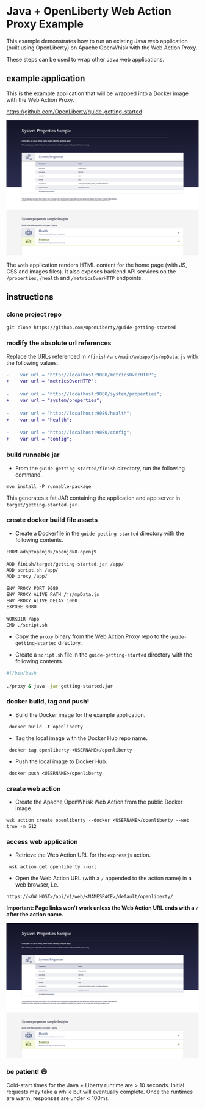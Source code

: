 # Java + OpenLiberty Web Action Proxy Example

This example demonstrates how to run an existing Java web application (built using OpenLiberty) on Apache OpenWhisk with the Web Action Proxy.

These steps can be used to wrap other Java web applications. 

## example application

This is the example application that will be wrapped into a Docker image with the Web Action Proxy.

https://github.com/OpenLiberty/guide-getting-started

![Java Example](./openliberty.png)

The web application renders HTML content for the home page (with JS, CSS and images files). It also exposes backend API services on the `/properties`, `/health` and `/metricsOverHTTP` endpoints.

## instructions

### clone project repo

```
git clone https://github.com/OpenLiberty/guide-getting-started
```

### modify the absolute url references

Replace the URLs referenced in `/finish/src/main/webapp/js/mpData.js` with the following values.

```diff
-    var url = "http://localhost:9080/metricsOverHTTP";
+    var url = "metricsOverHTTP";

-    var url = "http://localhost:9080/system/properties";
+    var url = "system/properties";

-    var url = "http://localhost:9080/health";
+    var url = "health";

-    var url = "http://localhost:9080/config";
+    var url = "config";
```

### build runnable jar

- From the `guide-getting-started/finish` directory, run the following command.

```
mvn install -P runnable-package
```

This generates a fat JAR containing the application and app server in `target/getting-started.jar`. 

### create docker build file assets

- Create a Dockerfile in the `guide-getting-started` directory with the following contents.

```
FROM adoptopenjdk/openjdk8-openj9

ADD finish/target/getting-started.jar /app/
ADD script.sh /app/
ADD proxy /app/

ENV PROXY_PORT 9080
ENV PROXY_ALIVE_PATH /js/mpData.js
ENV PROXY_ALIVE_DELAY 1000
EXPOSE 8080

WORKDIR /app
CMD ./script.sh
```

- Copy the `proxy` binary from the Web Action Proxy repo to the `guide-getting-started` directory.

- Create a `script.sh` file in the `guide-getting-started` directory with the following contents.

```bash
#!/bin/bash

./proxy & java -jar getting-started.jar
```

### docker build, tag and push!

- Build the Docker image for the example application.

```
 docker build -t openliberty .
```

- Tag the local image with the Docker Hub repo name.

```
 docker tag openliberty <USERNAME>/openliberty
```

- Push the local image to Docker Hub.

```
 docker push <USERNAME>/openliberty
```

### create web action

- Create the Apache OpenWhisk Web Action from the public Docker image.

```
wsk action create openliberty --docker <USERNAME>/openliberty --web true -m 512
```

### access web application

- Retrieve the Web Action URL for the `expressjs` action.

```
 wsk action get openliberty --url
```

- Open the Web Action URL (with a `/` appended to the action name) in a web browser, i.e.

```
https://<OW_HOST>/api/v1/web/<NAMESPACE>/default/openliberty/
```

**Important: Page links won't work unless the Web Action URL ends with a `/` after the action name.**

![Java Example](./openliberty.png)

### be patient! 😄

Cold-start times for the Java + Liberty runtime are > 10 seconds. Initial requests may take a while but will eventually complete. Once the runtimes are warm, responses are under < 100ms.